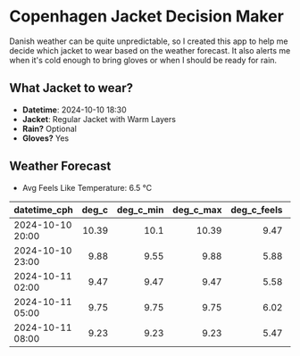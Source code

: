 
# Copenhagen Jacket Decision Maker

Danish weather can be quite unpredictable, so I created this app to help me decide which jacket to wear based on the weather forecast. 
It also alerts me when it's cold enough to bring gloves or when I should be ready for rain.

## What Jacket to wear?

- **Datetime**: 2024-10-10 18:30
- **Jacket**: Regular Jacket with Warm Layers
- **Rain?** Optional
- **Gloves?** Yes

## Weather Forecast
- Avg Feels Like Temperature: 6.5 °C

| datetime_cph     |   deg_c |   deg_c_min |   deg_c_max |   deg_c_feels | weather   | wind   | rain   |
|:-----------------|--------:|------------:|------------:|--------------:|:----------|:-------|:-------|
| 2024-10-10 20:00 |   10.39 |       10.1  |       10.39 |          9.47 | Clouds    | High   | None   |
| 2024-10-10 23:00 |    9.88 |        9.55 |        9.88 |          5.88 | Clouds    | High   | None   |
| 2024-10-11 02:00 |    9.47 |        9.47 |        9.47 |          5.58 | Clear     | High   | None   |
| 2024-10-11 05:00 |    9.75 |        9.75 |        9.75 |          6.02 | Clouds    | High   | None   |
| 2024-10-11 08:00 |    9.23 |        9.23 |        9.23 |          5.47 | Rain      | High   | Low    |
        
